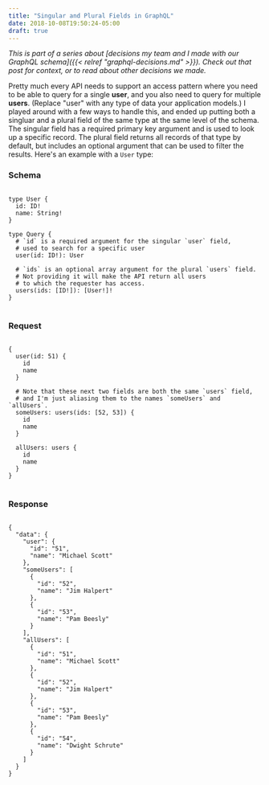 ```yaml
---
title: "Singular and Plural Fields in GraphQL"
date: 2018-10-08T19:50:24-05:00
draft: true
---
```


_This is part of a series about [decisions my team and I made with our GraphQL schema]({{< relref "graphql-decisions.md" >}}). Check out that post for context, or to read about other decisions we made._

Pretty much every API needs to support an access pattern where you need to be able to query for a single **user**, and you also need to query for multiple **users**. (Replace "user" with any type of data your application models.) I played around with a few ways to handle this, and ended up putting both a singluar and a plural field of the same type at the same level of the schema. The singular field has a required primary key argument and is used to look up a specific record. The plural field returns all records of that type by default, but includes an optional argument that can be used to filter the results. Here's an example with a `User` type:

### Schema

<pre>
<code class="language-graphql">
type User {
  id: ID!
  name: String!
}

type Query {
  # `id` is a required argument for the singular `user` field,
  # used to search for a specific user
  user(id: ID!): User

  # `ids` is an optional array argument for the plural `users` field.
  # Not providing it will make the API return all users
  # to which the requester has access.
  users(ids: [ID!]): [User!]!
}
</code>
</pre>

### Request

<pre>
<code class="language-graphql">
{
  user(id: 51) {
    id
    name
  }

  # Note that these next two fields are both the same `users` field,
  # and I'm just aliasing them to the names `someUsers` and `allUsers`.
  someUsers: users(ids: [52, 53]) {
    id
    name
  }

  allUsers: users {
    id
    name
  }
}
</code>
</pre>

### Response

<pre>
<code class="language-json">
{
  "data": {
    "user": {
      "id": "51",
      "name": "Michael Scott"
    },
    "someUsers": [
      {
        "id": "52",
        "name": "Jim Halpert"
      },
      {
        "id": "53",
        "name": "Pam Beesly"
      }
    ],
    "allUsers": [
      {
        "id": "51",
        "name": "Michael Scott"
      },
      {
        "id": "52",
        "name": "Jim Halpert"
      },
      {
        "id": "53",
        "name": "Pam Beesly"
      },
      {
        "id": "54",
        "name": "Dwight Schrute"
      }
    ]
  }
}
</code>
</pre>
